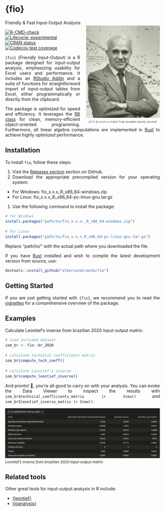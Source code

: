 
<!-- README.md is generated from README.Rmd. Please edit that file -->

# {fio}

<div style="text-align: justify">

Friendly & Fast Input-Output Analysis
<img src="man/figures/leontief.jpg" align="right" width="240px" style="margin-left: 20px;" />

<!-- badges: start -->

[![R-CMD-check](https://github.com/albersonmiranda/fio/actions/workflows/R-CMD-check.yaml/badge.svg)](https://github.com/albersonmiranda/fio/actions/workflows/R-CMD-check.yaml)
[![Lifecycle:
experimental](https://img.shields.io/badge/lifecycle-experimental-orange.svg)](https://lifecycle.r-lib.org/articles/stages.html#experimental)
[![CRAN
status](https://www.r-pkg.org/badges/version/fio)](https://CRAN.R-project.org/package=fio)
[![Codecov test
coverage](https://codecov.io/gh/albersonmiranda/fio/branch/main/graph/badge.svg)](https://app.codecov.io/gh/albersonmiranda/fio?branch=main)
<!-- badges: end -->

`{fio}` (*Friendly Input-Output*) is a R package designed for
input-output analysis, emphasizing usability for Excel users and
performance. It includes an [RStudio
Addin](https://rstudio.github.io/rstudioaddins/) and a suite of
functions for straightforward import of input-output tables from Excel,
either programmatically or directly from the clipboard.

The package is optimized for speed and efficiency. It leverages the [R6
class](https://r6.r-lib.org/) for clean, memory-efficient
object-oriented programming. Furthermore, all linear algebra
computations are implemented in [Rust](https://www.rust-lang.org/) to
achieve highly optimized performance.

## Installation

To install `fio`, follow these steps:

1.  Visit the [Releases
    section](https://github.com/albersonmiranda/fio/releases) section on
    GitHub.
2.  Download the appropriate precompiled version for your operating
    system:

- For Windows: fio_x.x.x_R_x86_64-windows.zip
- For Linux: fio_x.x.x_R_x86_64-pc-linux-gnu.tar.gz

1.  Use the following command to install the package:

``` r
# for Windows
install.packages("path/to/fio_x.x.x._R_x86_64-windows.zip")

# for Linux
install.packages("path/to/fio_x.x.x_R_x86_64-pc-linux-gnu.tar.gz")
```

Replace “path/to/” with the actual path where you downloaded the file.

If you have [Rust](https://www.rust-lang.org/) installed and wish to
compile the latest development version from source, use:

``` r
devtools::install_github("albersonmiranda/fio")
```

## Getting Started

If you are just getting started with `{fio}`, we recommend you to read
the
[vignettes](https://albersonmiranda.github.io/fio/articles/index.html)
for a comprehensive overview of the package.

## Examples

Calculate Leontief’s inverse from brazilian 2020 input-output matrix:

``` r
# load included dataset
iom_br <- fio::br_2020

# calculate technical coefficients matrix
iom_br$compute_tech_coeff()

# calculate Leontief's inverse
iom_br$compute_leontief_inverse()
```

And pronto! 🎉, you’re all good to carry on with your analysis. You can
evoke the Data Viewer to inspect the results with
`iom_br$technical_coefficients_matrix |> View()` and
`iom_br$leontief_inverse_matrix |> View()`.

![](man/figures/example_leontief_inverse.png) *<small>Leontief’s inverse
from brazilian 2020 input-output matrix</small>*

## Related tools

Other great tools for input-output analysis in R include:

- [{leontief}](https://pachamaltese.github.io/leontief/)
- [{ioanalysis}](https://cran.r-project.org/package=ioanalysis)

</div>
